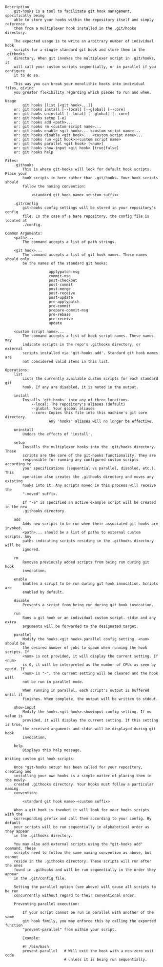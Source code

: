     Description
        git-hooks is a tool to facilitate git hook management, specifically being
        able to store your hooks within the repository itself and simply reference
        them from a multiplexer hook installed in the .git/hooks directory.
    
        The expected usage is to write an arbitrary number of individual hook
        scripts for a single standard git hook and store them in the .githooks
        directory. When git invokes the multiplexer script in .git/hooks, it
        will call your custom scripts sequentially, or in parallel if you configure
        it to do so.
    
        This way you can break your monolithic hooks into individual files, giving
        you greater flexibility regarding which pieces to run and when.
    
    Usage
            git hooks [list [<git hook>...]]
        or: git hooks install [--local] [--global] [--core]
        or: git hooks uninstall [--local] [--global] [--core]
        or: git hooks setup [-e]
        or: git hooks add <path>...
        or: git hooks rm <custom script name>...
        or: git hooks enable <git hook>... <custom script name>...
        or: git hooks disable <git hook>... <custom script name>...
        or: git hooks run <git hook>|<custom script name>
        or: git hooks parallel <git hook> [<num>]
        or: git hooks show-input <git hook> [true|false]
        or: git hooks help
    
    Files:
        .githooks
            This is where git-hooks will look for default hook scripts. Place your
            hook scripts in here rather than .git/hooks. Your hook scripts should
            follow the naming convention:
    
                <standard git hook name>-<custom suffix>
    
        .git/config
            git-hooks config settings will be stored in your repository's config
            file. In the case of a bare repository, the config file is located at
            ./config.
    
    Common Arguments:
        <path>...
            The command accepts a list of path strings.
    
        <git hook>...
            The command accepts a list of git hook names. These names should only
            be the names of the standard git hooks:
    
                        applypatch-msg
                        commit-msg
                        post-checkout
                        post-commit
                        post-merge
                        post-receive
                        post-update
                        pre-applypatch
                        pre-commit
                        prepare-commit-msg
                        pre-rebase
                        pre-receive
                        update
    
        <custom script name>...
            The command accepts a list of hook script names. These names may
            indicate scripts in the repo's .githooks directory, or external
            scripts installed via 'git-hooks add'. Standard git hook names are
            not considered valid items in this list.
    
    Operations:
        list
            Lists the currently available custom scripts for each standard git
            hook. If any are disabled, it is noted in the output.
    
        install
            Installs 'git-hooks' into any of three locations.
                --local: The repository's aliases (default)
                --global: Your global aliases
                --core: Copies this file into this machine's git core directory.
                        Any 'hooks' aliases will no longer be effective.
    
        uninstall
            Undoes the effects of 'install'.
    
        setup
            Installs the multiplexer hooks into the .git/hooks directory. These
            scripts are the core of the git-hooks functionality. They are
            responsible for running any configured custom scripts according to
            your specifications (sequential vs parallel, disabled, etc.). This
            operation alse creates the .githooks directory and moves any existing
            hooks into it. Any scripts moved in this process will receive the
            "-moved" suffix.
    
            If "-e" is specified an active example script will be created in the new
            .githooks directory.
    
        add
            Adds new scripts to be run when their associated git hooks are invoked.
            <path>... should be a list of paths to external custom scripts. Any
            paths indicating scripts residing in the .githooks directory will be
            ignored.
    
        rm
            Removes previously added scripts from being run during git hook
            invocation.
    
        enable
            Enables a script to be run during git hook invocation. Scripts are
            enabled by default.
    
        disable
            Prevents a script from being run during git hook invocation.
    
        run
            Runs a git hook or an individual custom script. stdin and any extra
            arguments will be forwarded to the designated target.
    
        parallel
            Modify the hooks.<git hook>.parallel config setting. <num> should be
            the desired number of jobs to spawn when running the hook scripts. If
            <num> is not provided, it will display the current setting. If <num>
            is 0, it will be interpreted as the number of CPUs as seen by cpuid. If
            <num> is "-", the current setting will be cleared and the hook will
            not be run in parallel mode.
    
            When running in parallel, each script's output is buffered until it
            finishes. When complete, the output will be written to stdout.
    
        show-input
            Modify the hooks.<git hook>.showinput config setting. If no value is
            provided, it will display the current setting. If this setting is true,
            the received arguments and stdin will be displayed during git hook
            invocation.
    
        help
            Displays this help message.
    
    Writing custom git hook scripts:
    
        Once "git-hooks setup" has been called for your repository, creating and
        installing your own hooks is a simple matter of placing them in the newly-
        created .githooks directory. Your hooks must follow a particular naming
        convention:
    
            <standard git hook name>-<custom suffix>
    
        When a git hook is invoked it will look for your hooks scripts with the
        corresponding prefix and call them according to your config. By default
        your scripts will be run sequentially in alphabetical order as they appear
        in the .githooks directory.
    
        You may also add external scripts using the "git-hooks add" command. These
        scripts need to follow the same naming convention as above, but cannot
        reside in the .githooks directory. These scripts will run after the ones
        found in .githooks and will be run sequentially in the order they appear
        in the .git/config file.
    
        Setting the parallel option (see above) will cause all scripts to be run
        concurrently without regard to their conventional order.
    
        Preventing parallel execution:
    
            If your script cannot be run in parallel with another of the same
            git hook family, you may enforce this by calling the exported function
            "prevent-parallel" from within your script.
    
            Example:
    
            #! /bin/bash
            prevent-parallel   # Will exit the hook with a non-zero exit code
                               # unless it is being run sequentially.
